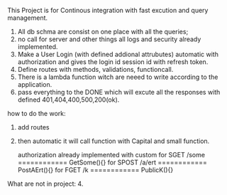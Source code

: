This Project is for Continous integration with fast excution and query management.

1. All db schma are consist on one place with all the queries;
2. no call for server and other things all logs and security already implemented.
3. Make a User Login (with defined addional attrubutes) automatic with authorization and gives the login id session id with refresh token.
4. Define routes with methods, validations, functioncall.
5. There is a lambda function witch are neeed to write according to the application.
6. pass everything to the DONE which will excute all the responses with defined 401,404,400,500,200(ok).


how to do the work:
1. add routes

2. then automatic it will call function with Capital and small function.

	authorization already implemented with custom 
	for SGET /some      ============       GetSome(){}
	for SPOST /a/ert    ============       PostAErt(){}
	for FGET /k         ============       PublicK(){}

What are not in project:
4. 

